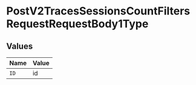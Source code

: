 # PostV2TracesSessionsCountFiltersRequestRequestBody1Type


## Values

| Name  | Value |
| ----- | ----- |
| `ID`  | id    |